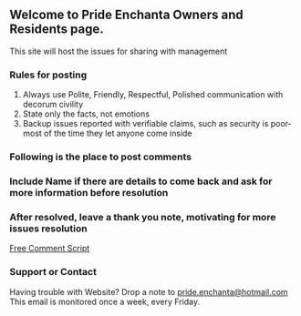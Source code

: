 ## Welcome to Pride Enchanta Owners and Residents page.

This site will host the issues for sharing with management

### Rules for posting

1. Always use Polite, Friendly, Respectful, Polished communication with decorum civility
2. State only the facts, not emotions
3. Backup issues reported with verifiable claims, such as security is poor-most of the time they let anyone come inside


### Following is the place to post comments
### Include Name if there are details to come back and ask for more information before resolution
### After resolved, leave a thank you note, motivating for more issues resolution

<!-- Begin Comments JavaScript Code --><script type="text/javascript" async>function ajaxpath_5cc13b6578e1c(url){return window.location.href == '' ? url : url.replace('&s=','&s=' + escape(window.location.href));}(function(){document.write('<div id="fcs_div_5cc13b6578e1c"><a title="free comment script" href="http://www.freecommentscript.com">&nbsp;&nbsp;<b>Free HTML User Comments</b>...</a></div>');fcs_5cc13b6578e1c=document.createElement('script');fcs_5cc13b6578e1c.type="text/javascript";fcs_5cc13b6578e1c.src=ajaxpath_5cc13b6578e1c((document.location.protocol=="https:"?"https:":"http:")+"//www.freecommentscript.com/GetComments2.php?p=5cc13b6578e1c&s=#!5cc13b6578e1c");setTimeout("document.getElementById('fcs_div_5cc13b6578e1c').appendChild(fcs_5cc13b6578e1c)",1);})();</script><noscript><div><a href="http://www.freecommentscript.com" title="free html user comment box">Free Comment Script</a></div></noscript><!-- End Comments JavaScript Code -->


### Support or Contact

Having trouble with Website? Drop a note to pride.enchanta@hotmail.com This email is monitored once a week, every Friday.
